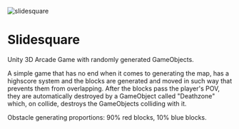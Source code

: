 ![slidesquare](https://user-images.githubusercontent.com/36104868/111097119-97c04880-8549-11eb-98ec-b79d8322e3c3.png)
# Slidesquare
Unity 3D Arcade Game with randomly generated GameObjects.

A simple game that has no end when it comes to generating the map, has a highscore system
and the blocks are generated and moved in such way that prevents them from overlapping.
After the blocks pass the player's POV, they are automatically destroyed by a GameObject
called "Deathzone" which, on collide, destroys the GameObjects colliding with it.

Obstacle generating proportions: 90% red blocks, 10% blue blocks.
